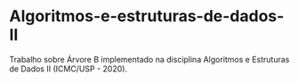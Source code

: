 # Algoritmos-e-estruturas-de-dados-II
Trabalho sobre Árvore B implementado na disciplina Algoritmos e Estruturas de Dados II (ICMC/USP - 2020).
